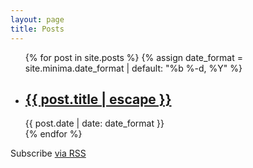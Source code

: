 ```yaml
---
layout: page
title: Posts
---
```

<ul class="post">
{% for post in site.posts %}
    {% assign date_format = site.minima.date_format | default: "%b %-d, %Y" %}
    <li>
        <h2> <a class="post-link" href="{{ post.url | relative_url }}">{{ post.title | escape }}</a> </h2>
        <span class="post-meta">{{ post.date | date: date_format }}</span>
    </li>
{% endfor %}
</ul>

<p class="rss-subscribe">Subscribe <a href="{{ "/feed.xml" | relative_url }}">via RSS</a></p>

